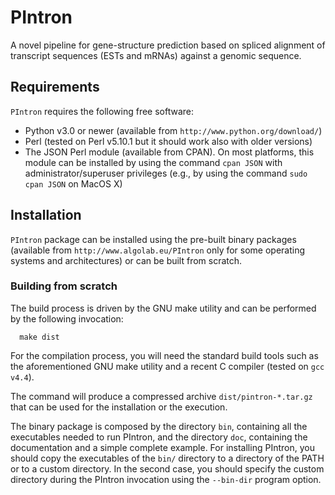 #  PIntron

A novel pipeline for gene-structure prediction based on
spliced alignment of transcript sequences (ESTs and mRNAs) against a genomic sequence.


## Requirements

`PIntron` requires the following free software:

- Python v3.0 or newer (available from `http://www.python.org/download/`)
- Perl (tested on Perl v5.10.1 but it should work also with older
  versions)
- The JSON Perl module (available from CPAN). On most platforms, this
  module can be installed by using the command `cpan JSON` with
  administrator/superuser privileges (e.g., by using the command `sudo
  cpan JSON` on MacOS X)


## Installation

`PIntron` package can be installed using the pre-built binary packages
(available from `http://www.algolab.eu/PIntron` only for some operating
systems and architectures) or can be built from scratch.


### Building from scratch

The build process is driven by the GNU make utility and can be performed
by the following invocation:

      make dist

For the compilation process, you will need the standard build tools such
as the aforementioned GNU make utility and a recent C compiler (tested on
`gcc v4.4`).

The command will produce a compressed archive `dist/pintron-*.tar.gz`
that can be used for the installation or the execution.

The binary package is composed by the directory `bin`, containing all the
executables needed to run PIntron, and the directory `doc`, containing
the documentation and a simple complete example.
For installing PIntron, you should copy the executables of the `bin/`
directory to a directory of the PATH or to a custom directory.
In the second case, you should specify the custom directory during the
PIntron invocation using the `--bin-dir` program option.



